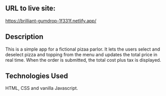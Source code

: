 ## URL to live site: 

https://brilliant-gumdrop-1f331f.netlify.app/

## Description

This is a simple app for a fictional pizaa parlor. It lets the users select and deselect pizza and topping from the menu and updates the total price in real time. When the order is submitted, the total cost plus tax is displayed. 


## Technologies Used

HTML, CSS and vanilla Javascript.
